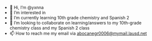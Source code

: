 - 👋 Hi, I’m @yxnna
- 👀 I’m interested in 
- 🌱 I’m currently learning 10th grade chemistry and Spanish 2
- 💞️ I’m looking to collaborate on learning/answers to my 10th-grade chemistry class and my Spanish 2 class
- 📫 How to reach me my email via abocanegr0006@mymail.lausd.net

<!---
yxnna/yxnna is a ✨ special ✨ repository because its `README.md` (this file) appears on your GitHub profile.
You can click the Preview link to take a look at your changes.
--->
